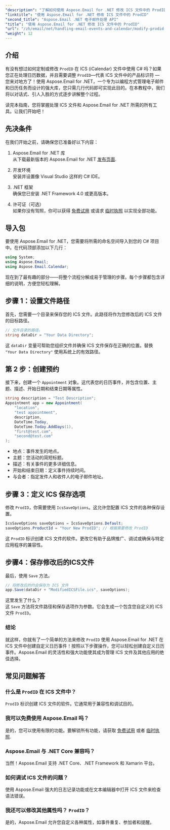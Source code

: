 ```yaml
---
"description": "了解如何使用 Aspose.Email for .NET 修改 ICS 文件中的 ProdID。本教程包含代码、技巧和常见问题解答，助您轻松实现无缝日历管理。"
"linktitle": "使用 Aspose.Email for .NET 修改 ICS 文件中的 ProdID"
"second_title": "Aspose.Email .NET 电子邮件处理 API"
"title": "使用 Aspose.Email for .NET 修改 ICS 文件中的 ProdID"
"url": "/zh/email/net/handling-email-events-and-calendar/modify-prodid-in-ics-files/"
"weight": 12
---
```


## 介绍

有没有想过如何定制或修改 `ProdID` 在 ICS (iCalendar) 文件中使用 C# 吗？如果您正在处理日历数据，并且需要调整 `ProdID`—代表 ICS 文件中的产品标识符 — 您来对地方了！使用 Aspose.Email for .NET，一个专为以编程方式管理电子邮件和日历任务而设计的强大库，您只需几行代码即可实现此目的。在本教程中，我们将以对话式、引人入胜的方式逐步讲解整个过程。

读完本指南，您将掌握处理 ICS 文件和 Aspose.Email for .NET 所需的所有工具。让我们开始吧！

## 先决条件

在我们开始之前，请确保您已准备好以下内容：

1. Aspose.Email for .NET 库  
   从下载最新版本的 Aspose.Email for .NET [发布页面](https://releases。aspose.com/email/net/).  

2. 开发环境  
   安装并设置像 Visual Studio 这样的 C# IDE。

3. .NET 框架  
   确保您已安装 .NET Framework 4.0 或更高版本。

4. 许可证（可选）  
   如果你没有驾照，你可以获得 [免费试用](https://releases.aspose.com/) 或请求 [临时执照](https://purchase.aspose.com/temporary-license/) 以实现全部功能。

## 导入包

要使用 Aspose.Email for .NET，您需要将所需的命名空间导入到您的 C# 项目中。在代码顶部添加以下几行：

```csharp
using System;
using Aspose.Email;
using Aspose.Email.Calendar;
```

现在到了最有趣的部分——将整个流程分解成易于管理的步骤。每个步骤都包含详细的说明，方便您轻松理解。

## 步骤 1：设置文件路径

首先，您需要一个目录来保存您的 ICS 文件。此路径将作为您修改后的 ICS 文件的目标路径。

```csharp
// 文件目录的路径。
string dataDir = "Your Data Directory";
```
 
这 `dataDir` 变量可帮助您组织文件并确保 ICS 文件保存在正确的位置。替换 `"Your Data Directory"` 使用系统上的有效路径。

## 第 2 步：创建预约

接下来，创建一个 `Appointment` 对象。这代表您的日历事件，并包含位置、主题、描述、开始日期和结束日期等属性。

```csharp
string description = "Test Description";
Appointment app = new Appointment(
    "location", 
    "test appointment", 
    description, 
    DateTime.Today,
    DateTime.Today.AddDays(1), 
    "first@test.com", 
    "second@test.com"
);
```
 
- 地点：事件发生的地点。  
- 主题：您活动的简短标题。  
- 描述：有关事件的更多详细信息。  
- 开始和结束日期：定义事件持续时间。  
- 与会者：指定发件人和收件人的电子邮件地址。

## 步骤 3：定义 ICS 保存选项

修改 `ProdID`，你需要使用 `IcsSaveOptions`。这允许您配置 ICS 文件的各种保存设置。

```csharp
IcsSaveOptions saveOptions = IcsSaveOptions.Default;
saveOptions.ProductId = "Your New ProdID"; // 根据需要修改 ProdID
```
 
这 `ProdID` 标识创建 ICS 文件的软件。更改它有助于品牌推广、调试或确保与特定应用程序的兼容性。

## 步骤4：保存修改后的ICS文件

最后，使用 `Save` 方法。

```csharp
// 将修改后的约会保存为 ICS 文件
app.Save(dataDir + "ModifiedICSFile.ics", saveOptions);
```

这里发生了什么？  
这 `Save` 方法将文件路径和保存选项作为参数。它会生成一个包含您自定义的 ICS 文件 `ProdID`。

### 结论

就这样，你就有了一个简单的方法来修改 `ProdID` 使用 Aspose.Email for .NET 在 ICS 文件中创建自定义日历事件！按照以下步骤操作，您可以轻松创建自定义日历事件。Aspose.Email 的灵活性和强大功能使其成为管理 ICS 文件及其他应用的绝佳选择。

## 常见问题解答

### 什么是 `ProdID` 在 ICS 文件中？  
`ProdID` 标识创建 ICS 文件的软件。它通常用于兼容性和调试目的。

### 我可以免费使用 Aspose.Email 吗？  
是的，您可以使用有限的功能。要解锁所有功能，请获取 [免费试用](https://releases.aspose.com/) 或者 [临时执照](https://purchase。aspose.com/temporary-license/).

### Aspose.Email 与 .NET Core 兼容吗？  
当然！Aspose.Email 支持 .NET Core、.NET Framework 和 Xamarin 平台。

### 如何调试 ICS 文件的问题？  
使用 Aspose.Email 强大的日志记录功能或在文本编辑器中打开 ICS 文件来检查语法错误。

### 我还可以修改其他属性吗？ `ProdID`？  
是的，Aspose.Email 允许您自定义各种属性，如事件重复、参加者和提醒。